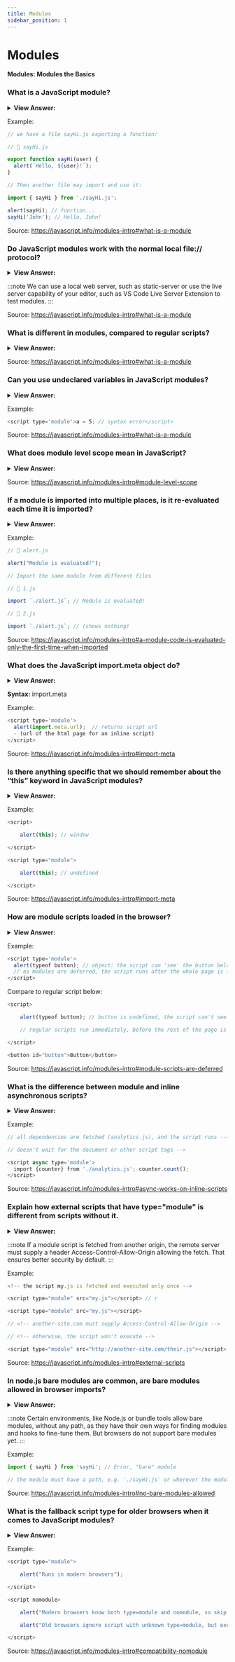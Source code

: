 ```yaml
---
title: Modules
sidebar_position: 1
---
```


# Modules

**Modules: Modules the Basics**

<head>
  <title>Modules - JavaScript Interview Questions & Answers</title>
  <meta charSet="utf-8" />
</head>

### What is a JavaScript module?

<details>
  <summary><strong>View Answer:</strong></summary>
  <div>
  <div><strong>Interview Response:</strong> A module is just a file where the script resides. Modules can load each other and use special directives export and import to interchange functionality, call functions of one module from another one. The export keyword labels variables and functions that should be accessible from outside the current module. import allows the import of functionality from other modules.
</div>
  </div>
</details>

Example:

```js
// we have a file sayHi.js exporting a function:

// 📁 sayHi.js

export function sayHi(user) {
  alert(`Hello, ${user}!`);
}

// Then another file may import and use it:

import { sayHi } from './sayHi.js';

alert(sayHi); // function...
sayHi('John'); // Hello, John!
```

Source: <https://javascript.info/modules-intro#what-is-a-module>

### Do JavaScript modules work with the normal local file:// protocol?

<details>
  <summary><strong>View Answer:</strong></summary>
  <div>
  <div><strong>Interview Response:</strong> No, if you try to open a web page locally, via file:// protocol, you will find that import/export directives do not work.
</div>
  </div>
</details>

:::note
We can use a local web server, such as static-server or use the live server capability of your editor, such as VS Code Live Server Extension to test modules.
:::

Source: <https://javascript.info/modules-intro#what-is-a-module>

### What is different in modules, compared to regular scripts?

<details>
  <summary><strong>View Answer:</strong></summary>
  <div>
  <div><strong>Interview Response:</strong> There are core features are valid both for browser and server-side JavaScript. Modules always use strict, by default. So, assigning to an undeclared variable will give an error.<br /><br />
  Each module has its own top-level scope. In other words, top-level variables and functions from a module are not seen in other scripts.<br /><br />
  The object import.meta contains the information about the current module. Its content depends on the environment. In the browser, it contains the URL of the script, or a current webpage URL if inside HTML.<br /><br />
  In a module, top-level this is undefined.<br /><br />
  Module scripts are always deferred, same effect as defer attribute for both external and inline scripts.<br /><br />
  For non-module scripts, the async attribute only works on external scripts. Async scripts run immediately when ready, independently of other scripts or the HTML document. For module scripts, it works on inline scripts as well.

</div>
  </div>
</details>

Source: <https://javascript.info/modules-intro#what-is-a-module>

### Can you use undeclared variables in JavaScript modules?

<details>
  <summary><strong>View Answer:</strong></summary>
  <div>
  <div><strong>Interview Response:</strong> No, because JavaScript always “use strict”, by default, e.g., assigning to an undeclared variable will give an error.
</div>
  </div>
</details>

Example:

```js
<script type='module'>a = 5; // syntax error</script>
```

Source: <https://javascript.info/modules-intro#what-is-a-module>

### What does module level scope mean in JavaScript?

<details>
  <summary><strong>View Answer:</strong></summary>
  <div>
  <div><strong>Interview Response:</strong> It means that each module has its own top-level scope. In other words, top-level variables and functions from a module are not seen in other scripts. Modules are expected to export what they want to be accessible from outside and import what they need. In the browser, independent top-level scope also exists for each &#8249;script type="module"&#8250;.
</div>
  </div>
</details>

Source: <https://javascript.info/modules-intro#module-level-scope>

### If a module is imported into multiple places, is it re-evaluated each time it is imported?

<details>
  <summary><strong>View Answer:</strong></summary>
  <div>
  <div><strong>Interview Response:</strong> No, if the same module is imported into multiple other places, its code is executed only the first time, then exports are given to all importers. If executing a module code brings side-effects, like showing a message, then importing it multiple times will trigger it only once – the first time.
</div>
  </div>
</details>

Example:

```js
// 📁 alert.js

alert("Module is evaluated!");

// Import the same module from different files

// 📁 1.js

import `./alert.js`; // Module is evaluated!

// 📁 2.js

import `./alert.js`; // (shows nothing)
```

Source: <https://javascript.info/modules-intro#a-module-code-is-evaluated-only-the-first-time-when-imported>

### What does the JavaScript import.meta object do?

<details>
  <summary><strong>View Answer:</strong></summary>
  <div>
  <div><strong>Interview Response:</strong> The import.meta object exposes context-specific metadata to a JavaScript module. It contains information about the module, like the module's URL. The syntax consists of the keyword import, a dot, and the identifier meta. Normally the left-hand side of the dot is the object on which property access is performed, but here import is not really an object.
</div>
  </div>
</details>

**Syntax:** import.meta

Example:

```js
<script type='module'>
  alert(import.meta.url);  // returns script url
  - (url of the html page for an inline script)
</script>
```

Source: <https://javascript.info/modules-intro#import-meta>

### Is there anything specific that we should remember about the “this” keyword in JavaScript modules?

<details>
  <summary><strong>View Answer:</strong></summary>
  <div>
  <div><strong>Interview Response:</strong> Yes, in a module, top-level “this” is undefined. In comparison to non-module scripts, where "this" is a global object.
</div>
  </div>
</details>

Example:

```js
<script>

    alert(this); // window

</script>

<script type="module">

    alert(this); // undefined

</script>
```

Source: <https://javascript.info/modules-intro#import-meta>

### How are module scripts loaded in the browser?

<details>
  <summary><strong>View Answer:</strong></summary>
  <div>
  <div><strong>Interview Response:</strong> Module scripts are always deferred, same effect as defer attribute, for both external and inline scripts.</div><br />
  <div><strong>Technical Response:</strong> Module scripts are always deferred, same effect as defer attribute, for both external and inline scripts. In other words, downloading external module scripts &#8249;script type="module" src="..."&#8250; does not block HTML processing, they load in parallel with other resources. The module scripts wait until the HTML document is fully ready (even if they are tiny and load faster than HTML), and then run. The relative order of scripts is maintained: scripts that go first in the document, execute first. As a side-effect, module scripts always “see” the fully loaded HTML-page, including HTML elements below them.
  </div>
  </div>
</details>

Example:

```js
<script type='module'>
  alert(typeof button); // object: the script can 'see' the button below
  // as modules are deferred, the script runs after the whole page is loaded
</script>
```

Compare to regular script below:

```js
<script>

    alert(typeof button); // button is undefined, the script can't see elements below

    // regular scripts run immediately, before the rest of the page is processed

</script>

<button id="button">Button</button>
```

Source: <https://javascript.info/modules-intro#module-scripts-are-deferred>

### What is the difference between module and inline asynchronous scripts?

<details>
  <summary><strong>View Answer:</strong></summary>
  <div>
  <div><strong>Interview Response:</strong> For non-module scripts, the async attribute only works on external scripts. Async scripts run immediately when ready, independently of other scripts or the HTML document. For module scripts, it works on inline scripts as well. That is good for functionality that does not depend on anything, like counters, ads, document-level event listeners.
</div>
  </div>
</details>

Example:

```js
// all dependencies are fetched (analytics.js), and the script runs -->

// doesn't wait for the document or other script tags -->

<script async type='module'>
  import {counter} from './analytics.js'; counter.count();
</script>
```

Source: <https://javascript.info/modules-intro#async-works-on-inline-scripts>

### Explain how external scripts that have type="module" is different from scripts without it.

<details>
  <summary><strong>View Answer:</strong></summary>
  <div>
  <div><strong>Interview Response:</strong> External scripts that have type="module" is different in two aspects. First, External scripts with the same src run only once. Second, External scripts that are fetched from another origin (e.g., another site) require CORS headers, as described in the chapter Fetch: Cross-Origin Requests.
</div>
  </div>
</details>

:::note
If a module script is fetched from another origin, the remote server must supply a header Access-Control-Allow-Origin allowing the fetch. That ensures better security by default.
:::

Example:

```js
<!-- the script my.js is fetched and executed only once -->

<script type="module" src="my.js"></script> // r

<script type="module" src="my.js"></script>

// <!-- another-site.com must supply Access-Control-Allow-Origin -->

// <!-- otherwise, the script won't execute -->

<script type="module" src="http://another-site.com/their.js"></script>
```

Source: <https://javascript.info/modules-intro#external-scripts>

### In node.js bare modules are common, are bare modules allowed in browser imports?

<details>
  <summary><strong>View Answer:</strong></summary>
  <div>
  <div><strong>Interview Response:</strong> No, In the browser, import must get either a relative or absolute URL. Modules without any path are called “bare” modules. Such modules are not allowed in import.
</div>
  </div>
</details>

:::note
Certain environments, like Node.js or bundle tools allow bare modules, without any path, as they have their own ways for finding modules and hooks to fine-tune them. But browsers do not support bare modules yet.
:::

Example:

```js
import { sayHi } from 'sayHi'; // Error, "bare" module

// the module must have a path, e.g. './sayHi.js' or wherever the module is
```

Source: <https://javascript.info/modules-intro#no-bare-modules-allowed>

### What is the fallback script type for older browsers when it comes to JavaScript modules?

<details>
  <summary><strong>View Answer:</strong></summary>
  <div>
  <div><strong>Interview Response:</strong> Old browsers do not understand type="module". Scripts of an unknown type are just ignored. For them, it is possible to provide a fallback using the nomodule attribute.
</div>
  </div>
</details>

Example:

```js
<script type="module">

    alert("Runs in modern browsers");

</script>

<script nomodule>

    alert("Modern browsers know both type=module and nomodule, so skip this")

    alert("Old browsers ignore script with unknown type=module, but execute this.");

</script>
```

Source: <https://javascript.info/modules-intro#compatibility-nomodule>
